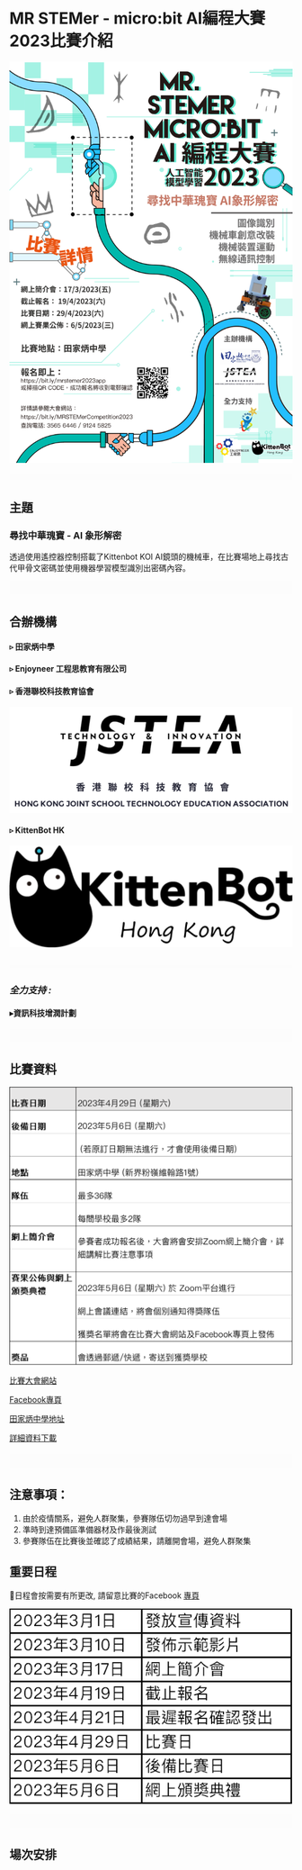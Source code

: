 # MR STEMer - micro:bit AI編程大賽2023比賽介紹

![](./images/poster.jpg)

![](./images/HubSpacer5mm.png)

## 主題

### **尋找中華瑰寶 - AI 象形解密**

透過使用遙控器控制搭載了Kittenbot KOI AI鏡頭的機械車，在比賽場地上尋找古代甲骨文密碼並使用機器學習模型識別出密碼內容。

![](./images/HubSpacer10mm.png)

## 合辦機構

#### ▹ 田家炳中學

#### ▹ Enjoyneer 工程思教育有限公司

#### ▹ 香港聯校科技教育協會

![](./images/jstea_transparent.png)

#### ▹ KittenBot HK

![](./images/kittenbot.png)

#### ![](./images/HubSpacer2mm.png)

### *全力支持 :*

#### ▸資訊科技增潤計劃

![](./images/HubSpacer10mm.png)




## 比賽資料

![](./images/detail.png)

[比賽大會網站](https://bit.ly/MRSTEMerCompetition2023)

[Facebook專頁](https://www.facebook.com/mrstemer)

[田家炳中學地址](https://goo.gl/maps/XgsrNDeUQQdadzT66)

[詳細資料下載](https://bit.ly/3wvyPBo)

#### ![](./images/HubSpacer10mm.png)

## 注意事項：

1.	由於疫情關系，避免人群聚集，參賽隊伍切勿過早到達會場
2.	準時到達預備區準備器材及作最後測試
3.	參賽隊伍在比賽後並確認了成績結果，請離開會場，避免人群聚集

## 重要日程 

📌日程會按需要有所更改, 請留意比賽的Facebook [專頁](https://www.facebook.com/mrstemer)

![](./images/date.png)

![](./images/HubSpacer10mm.png)

## 場次安排


